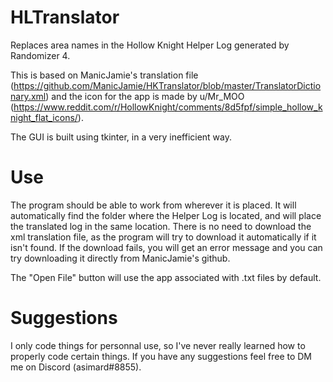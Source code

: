 # HLTranslator
Replaces area names in the Hollow Knight Helper Log generated by Randomizer 4.

This is based on ManicJamie's translation file (https://github.com/ManicJamie/HKTranslator/blob/master/TranslatorDictionary.xml) and the icon for the app is made by u/Mr_MOO (https://www.reddit.com/r/HollowKnight/comments/8d5fpf/simple_hollow_knight_flat_icons/).

The GUI is built using tkinter, in a very inefficient way.

# Use
The program should be able to work from wherever it is placed. It will automatically find the folder where the Helper Log is located, and will place the translated log in the same location. There is no need to download the xml translation file, as the program will try to download it automatically if it isn't found. If the download fails, you will get an error message and you can try downloading it directly from ManicJamie's github.

The "Open File" button will use the app associated with .txt files by default.

# Suggestions
I only code things for personnal use, so I've never really learned how to properly code certain things. If you have any suggestions feel free to DM me on Discord (asimard#8855).
